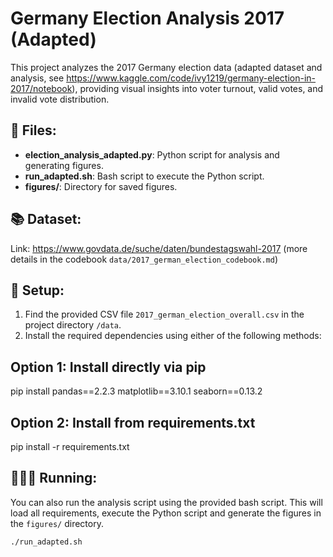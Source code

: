 
# Germany Election Analysis 2017 (Adapted)

This project analyzes the 2017 Germany election data (adapted dataset and analysis, see https://www.kaggle.com/code/ivy1219/germany-election-in-2017/notebook), providing visual insights into voter turnout, valid votes, and invalid vote distribution.

## 💾 Files:
- **election_analysis_adapted.py**: Python script for analysis and generating figures.
- **run_adapted.sh**: Bash script to execute the Python script.
- **figures/**: Directory for saved figures.

## 📚 Dataset: 
Link: https://www.govdata.de/suche/daten/bundestagswahl-2017 (more details in the codebook `data/2017_german_election_codebook.md`) 

## 🚀 Setup:
1. Find the provided CSV file `2017_german_election_overall.csv` in the project directory `/data`.
2. Install the required dependencies using either of the following methods:

Option 1: Install directly via pip
----------------------------------
pip install pandas==2.2.3 matplotlib==3.10.1 seaborn==0.13.2

Option 2: Install from requirements.txt
---------------------------------------
pip install -r requirements.txt

## 🏃🏽‍♀️ Running:
You can also run the analysis script using the provided bash script. This will load all requirements, execute the Python script and generate the figures in the `figures/` directory.

```bash
./run_adapted.sh
```
